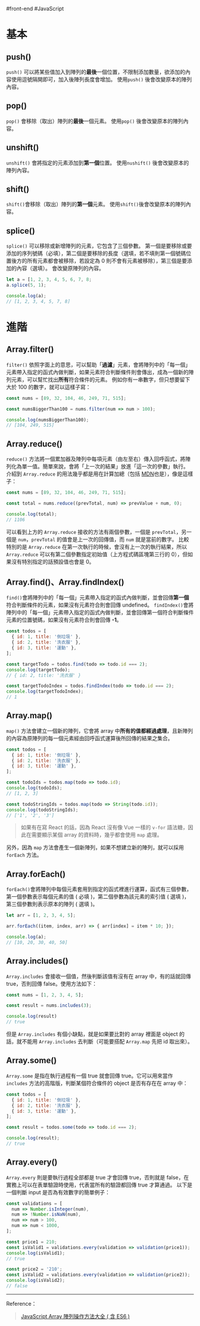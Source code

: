 #front-end #JavaScript 
# 基本
## push()
`push()` 可以將某些值加入到陣列的**最後**一個位置，不限制添加數量，欲添加的內容使用逗號隔開即可，加入後陣列長度會增加。
使用`push()` 後會改變原本的陣列內容。

## pop()
`pop()` 會移除（取出）陣列的**最後**一個元素。
使用`pop()` 後會改變原本的陣列內容。

## unshift()
`unshift()` 會將指定的元素添加到**第一個**位置。
使用`nushift()` 後會改變原本的陣列內容。

## shift()
`shift()`會移除（取出）陣列的**第一個**元素。
使用`shift()`後會改變原本的陣列內容。

## splice()
`splice()` 可以移除或新增陣列的元素，它包含了三個參數。
第一個是要移除或要添加的序列號碼（必填），第二個是要移除的長度（選填，若不填則第一個號碼位置後方的所有元素都會被移除，若設定為 0 則不會有元素被移除），第三個是要添加的內容（選填）。
會改變原陣列的內容。
```javascript
let a = [1, 2, 3, 4, 5, 6, 7, 8;
a.splice(5, 1);

console.log(a);
// [1, 2, 3, 4, 5, 7, 8]
```


# 進階
## Array.filter()
`filter()` 依照字面上的意思，可以幫助「**過濾**」元素，會將陣列中的「每一個」元素帶入指定的函式內做判斷，如果元素符合判斷條件則會傳出，成為一個新的陣列元素，可以幫忙找出**所有**符合條件的元素。
例如你有一串數字，但只想要留下大於 100 的數字，就可以這樣子寫：
```javascript
const nums = [89, 32, 104, 46, 249, 71, 515];

const numsBiggerThan100 = nums.filter(num => num > 100);

console.log(numsBiggerThan100);
// [104, 249, 515]
```

## Array.reduce()
`reduce()` 方法將一個累加器及陣列中每項元素（由左至右）傳入回呼函式，將陣列化為單一值。簡單來說，會將「上一次的結果」放進「這一次的參數」執行。
介紹到 `Array.reduce` 的用法幾乎都是用在計算加總（包括 [MDN](https://developer.mozilla.org/zh-TW/docs/Web/JavaScript/Reference/Global_Objects/Array/Reduce)也是），像是這樣子：
```javascript
const nums = [89, 32, 104, 46, 249, 71, 515];

const total = nums.reduce((prevTotal, num) => prevValue + num, 0);

console.log(total);
// 1106
```
可以看到上方的 `Array.reduce` 接收的方法有兩個參數，一個是 `prevTotal`，另一個是 `num`，`prevTotal` 的值會是上一次的回傳值，而 `num` 就是當前的數字。
比較特別的是 `Array.reduce` 在第一次執行的時候，會沒有上一次的執行結果，所以 `Array.reduce` 可以有第二個參數指定初始值（上方程式碼區塊第三行的 0），但如果沒有特別指定的話預設值也會是 0。

## Array.find()、Array.findIndex()
`find()`會將陣列中的「每一個」元素帶入指定的函式內做判斷，並會回傳**第一個**符合判斷條件的元素，如果沒有元素符合則會回傳 undefined。
`findIndex()`會將陣列中的「每一個」元素帶入指定的函式內做判斷，並會回傳第一個符合判斷條件元素的位置號碼，如果沒有元素符合則會回傳 **-1**。
```javascript
const todos = [
  { id: 1, title: '倒垃圾' },
  { id: 2, title: '洗衣服' },
  { id: 3, title: '運動' },
];

const targetTodo = todos.find(todo => todo.id === 2);
console.log(targetTodo);
// { id: 2, title: '洗衣服' }

const targetTodoIndex = todos.findIndex(todo => todo.id === 2);
console.log(targetTodoIndex);
// 1
```

## Array.map()
`map()` 方法會建立一個新的陣列，它會將 array 中**所有的值都經過處理**，且新陣列的內容為原陣列的每一個元素經由回呼函式運算後所回傳的結果之集合。
```javascript
const todos = [
  { id: 1, title: '倒垃圾' },
  { id: 2, title: '洗衣服' },
  { id: 3, title: '運動' },
];

const todoIds = todos.map(todo => todo.id);
console.log(todoIds);
// [1, 2, 3]

const todoStringIds = todos.map(todo => String(todo.id));
console.log(todoStringIds);
// ['1', '2', '3']
```
> 如果有在寫 React 的話，因為 React 沒有像 Vue 一樣的 `v-for` 語法糖，因此在需要顯示某個 array 的資料時，幾乎都會使用 `map` 處理。

另外，因為 `map` 方法會產生一個新陣列，如果不想建立新的陣列，就可以採用 `forEach` 方法。

## Array.forEach()
`forEach()`會將陣列中每個元素套用到指定的函式裡進行運算，函式有三個參數，第一個參數表示每個元素的值 ( 必填 )，第二個參數為該元素的索引值 ( 選填 )，第三個參數則表示原本的陣列 ( 選填 )。
```javascript
let arr = [1, 2, 3, 4, 5];

arr.forEach((item, index, arr) => { arr[index] = item * 10; });

console.log(a);
// [10, 20, 30, 40, 50]
```

## Array.includes()
`Array.includes` 會接收一個值，然後判斷該值有沒有在 array 中，有的話就回傳 true，否則回傳 false。使用方法如下：
```javascript
const nums = [1, 2, 3, 4, 5];

const result = nums.includes(3);

console.log(result)
// true
```
但是 `Array.includes` 有個小缺點，就是如果要比對的 array 裡面是 object 的話，就不能用 `Array.includes` 去判斷（可能要搭配 `Array.map` 先把 id 取出來）。

## Array.some()
`Array.some` 是指在執行過程有一個 true 就會回傳 true。它可以用來當作 `includes` 方法的高階版，判斷某個符合條件的 object 是否有存在在 array 中：
```javascript
const todos = [
  { id: 1, title: '倒垃圾' },
  { id: 2, title: '洗衣服' },
  { id: 3, title: '運動' },
];

const result = todos.some(todo => todo.id === 2);

console.log(result);
// true
```

## Array.every()
`Array.every` 則是要執行過程全部都是 true 才會回傳 true，否則就是 false，在實務上可以在表單驗證時使用，代表當所有的驗證都回傳 true 才算通過。
以下是一個判斷 input 是否為有效數字的簡單例子：
```javascript
const validations = [
  num => Number.isInteger(num),
  num => !Number.isNaN(num),
  num => num > 100,
  num => num < 1000,
];

const price1 = 210;
const isValid1 = validations.every(validation => validation(price1));
console.log(isValid1);
// true

const price2 = '210';
const isValid2 = validations.every(validation => validation(price2));
console.log(isValid2);
// false
```

---

Reference：
>[JavaScript Array 陣列操作方法大全 ( 含 ES6 )](https://www.oxxostudio.tw/articles/201908/js-array.html#array_every)

